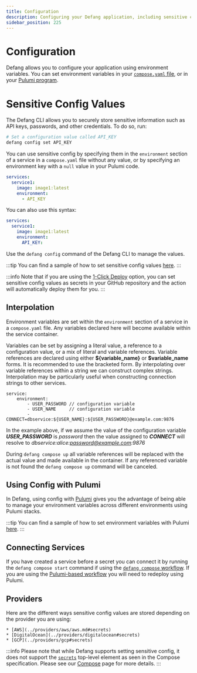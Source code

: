 ```yaml
---
title: Configuration
description: Configuring your Defang application, including sensitive config values like API keys, passwords, and other credentials.
sidebar_position: 225
---
```


# Configuration

Defang allows you to configure your application using environment variables. You can set environment variables in your [`compose.yaml` file](./compose.md), or in your [Pulumi program](#using-config-with-pulumi).

# Sensitive Config Values

The Defang CLI allows you to securely store sensitive information such as API keys, passwords, and other credentials. To do so, run:

```bash
# Set a configuration value called API_KEY
defang config set API_KEY
```

You can use sensitive config by specifying them in the `environment` section of a service in a `compose.yaml` file without any value, or by specifying an environment key with a `null` value in your Pulumi code.

```yaml
services:
  service1:
    image: image1:latest
    environment:
      - API_KEY
```

You can also use this syntax:


```yaml
services:
  service1:
    image: image1:latest
    environment:
      API_KEY:
```

Use the `defang config` command of the Defang CLI to manage the values.

:::tip
You can find a sample of how to set sensitive config values [here](https://github.com/DefangLabs/samples/tree/main/samples/nodejs-openai).
:::

:::info
Note that if you are using the [1-Click Deploy](/docs/tutorials/using-one-click-deploy) option, you can set sensitive config values as secrets in your GitHub repository and the action will automatically deploy them for you.
:::

## Interpolation

Environment variables are set within the `environment` section of a service in a `compose.yaml` file. Any variables declared here will become available within the service container.

Variables can be set by assigning a literal value, a reference to a configuration value, or a mix of literal and variable references. Variable references are declared using either **\$\{variable_name\}** or **$variable_name** forms. It is recommended to use the bracketed form. By interpolating over variable references within a string we can construct complex strings. Interpolation may be particularly useful when constructing connection strings to other services.

```
service:
    environment:
        - USER_PASSWORD // configuration variable
        - USER_NAME     // configuration variable
        - CONNECT=dbservice:${USER_NAME}:${USER_PASSWORD}@example.com:9876
```
In the example above, if we assume the value of the configuration variable ***USER_PASSWORD*** is *password* then the value assigned to ***CONNECT*** will resolve to *dbservice:alice:password@example.com:9876*


During `defang compose up` all variable references will be replaced with the actual value and made available in the container. If any referenced variable is not found the `defang compose up` command will be canceled.

## Using Config with Pulumi 
In Defang, using config with [Pulumi](./pulumi.md) gives you the advantage of being able to manage your environment variables across different environments using Pulumi stacks.

:::tip
You can find a sample of how to set environment variables with Pulumi [here](https://github.com/DefangLabs/samples/tree/main/samples/pulumi-remix-postgres).
:::

## Connecting Services

If you have created a service before a secret you can connect it by running the `defang compose start` command if using the [`defang compose` workflow](./compose.md). If you are using the [Pulumi-based workflow](./pulumi.md) you will need to redeploy using Pulumi.

## Providers

Here are the different ways sensitive config values are stored depending on the provider you are using:

    * [AWS](../providers/aws/aws.md#secrets)
    * [DigitalOcean](../providers/digitalocean#secrets)
    * [GCP](../providers/gcp#secrets)

:::info
Please note that while Defang supports setting sensitive config, it does not support the [`secrets`](https://docs.docker.com/reference/compose-file/secrets/) top-level element as seen in the Compose specification. Please see our [Compose](/docs/concepts/compose) page for more details.
:::
